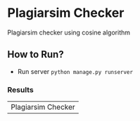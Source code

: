 # Plagiarsim Checker

Plagiarsim checker using cosine algorithm


## How to Run?

- Run server `python manage.py runserver`



### Results
<table>
  <tr>
    <td>Plagiarsim Checker</td>
  </tr>
 </table>
